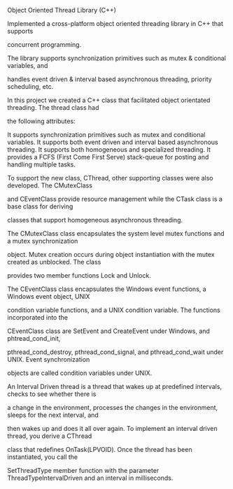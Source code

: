 Object Oriented Thread Library (C++)

Implemented a cross-platform object oriented threading library in C++ that supports

concurrent programming.

The library supports synchronization primitives such as mutex & conditional variables, and

handles event driven & interval based asynchronous threading, priority scheduling, etc.

In this project we created a C++ class that facilitated object orientated threading. The thread class had

the following attributes:

 It supports synchronization primitives such as mutex and conditional variables.
 It supports both event driven and interval based asynchronous threading.
 It supports both homogeneous and specialized threading.
 It provides a FCFS (First Come First Serve) stack-queue for posting and handling multiple tasks.

To support the new class, CThread, other supporting classes were also developed. The CMutexClass

and CEventClass provide resource management while the CTask class is a base class for deriving

classes that support homogeneous asynchronous threading.

The CMutexClass class encapsulates the system level mutex functions and a mutex synchronization

object. Mutex creation occurs during object instantiation with the mutex created as unblocked. The class

provides two member functions Lock and Unlock.

The CEventClass class encapsulates the Windows event functions, a Windows event object, UNIX

condition variable functions, and a UNIX condition variable. The functions incorporated into the

CEventClass class are SetEvent and CreateEvent under Windows, and phtread_cond_init,

pthread_cond_destroy, pthread_cond_signal, and pthread_cond_wait under UNIX. Event synchronization

objects are called condition variables under UNIX.

An Interval Driven thread is a thread that wakes up at predefined intervals, checks to see whether there is

a change in the environment, processes the changes in the environment, sleeps for the next interval, and

then wakes up and does it all over again. To implement an interval driven thread, you derive a CThread

class that redefines OnTask(LPVOID). Once the thread has been instantiated, you call the

SetThreadType member function with the parameter ThreadTypeIntervalDriven and an interval in
milliseconds.